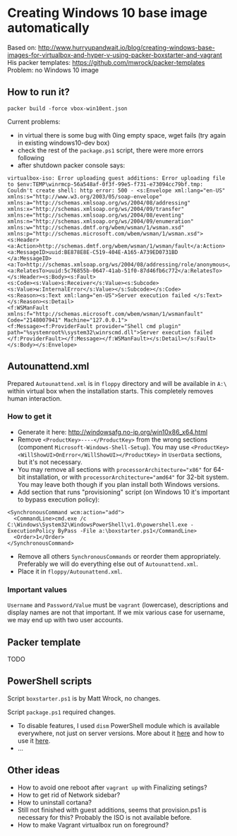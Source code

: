 # Creating Windows 10 base image automatically

Based on: http://www.hurryupandwait.io/blog/creating-windows-base-images-for-virtualbox-and-hyper-v-using-packer-boxstarter-and-vagrant
His packer templates: https://github.com/mwrock/packer-templates
Problem: no Windows 10 image

## How to run it?

```
packer build -force vbox-win10ent.json
```

Current problems:
* in virtual there is some bug with 0ing empty space, wget fails (try again in existing windows10-dev box)
* check the rest of the `package.ps1` script, there were more errors following
* after shutdown packer console says:
```
virtualbox-iso: Error uploading guest additions: Error uploading file to $env:TEMP\winrmcp-56a548af-0f3f-99e5-f731-e73094cc79bf.tmp:
Couldn't create shell: http error: 500 - <s:Envelope xml:lang="en-US" xmlns:s="http://www.w3.org/2003/05/soap-envelope"
xmlns:a="http://schemas.xmlsoap.org/ws/2004/08/addressing" xmlns:x="http://schemas.xmlsoap.org/ws/2004/09/transfer"
xmlns:e="http://schemas.xmlsoap.org/ws/2004/08/eventing" xmlns:n="http://schemas.xmlsoap.org/ws/2004/09/enumeration"
xmlns:w="http://schemas.dmtf.org/wbem/wsman/1/wsman.xsd" xmlns:p="http://schemas.microsoft.com/wbem/wsman/1/wsman.xsd">
<s:Header><a:Action>http://schemas.dmtf.org/wbem/wsman/1/wsman/fault</a:Action><a:MessageID>uuid:BE878E8E-C519-404E-A165-A739ED0731BD
</a:MessageID><a:To>http://schemas.xmlsoap.org/ws/2004/08/addressing/role/anonymous</a:To>
<a:RelatesTo>uuid:5c76855b-0647-41ab-51f0-87d46fb6c772</a:RelatesTo></s:Header><s:Body><s:Fault>
<s:Code><s:Value>s:Receiver</s:Value><s:Subcode><s:Value>w:InternalError</s:Value></s:Subcode></s:Code>
<s:Reason><s:Text xml:lang="en-US">Server execution failed </s:Text></s:Reason><s:Detail>
<f:WSManFault xmlns:f="http://schemas.microsoft.com/wbem/wsman/1/wsmanfault" Code="2148007941" Machine="127.0.0.1">
<f:Message><f:ProviderFault provider="Shell cmd plugin" path="%systemroot%\system32\winrscmd.dll">Server execution failed 
</f:ProviderFault></f:Message></f:WSManFault></s:Detail></s:Fault></s:Body></s:Envelope>
```

## Autounattend.xml

Prepared `Autounattend.xml` is in `floppy` directory and will be available in `A:\` within
virtual box when the installation starts. This completely removes human interaction.

### How to get it

* Generate it here: http://windowsafg.no-ip.org/win10x86_x64.html
* Remove `<ProductKey>----</ProductKey>` from the wrong sections (component
`Microsoft-Windows-Shell-Setup`). You may use `<ProductKey><WillShowUI>OnError</WillShowUI></ProductKey>`
in `UserData` sections, but it's not necessary.
* You may remove all sections with `processorArchitecture="x86"` for 64-bit installation, or with
`processorArchitecture="amd64"` for 32-bit system. You may leave both though if you plan install
both Windows versions.
* Add section that runs "provisioning" script (on Windows 10 it's important to bypass execution
policy):
```
<SynchronousCommand wcm:action="add">
  <CommandLine>cmd.exe /c C:\Windows\System32\WindowsPowerShell\v1.0\powershell.exe -ExecutionPolicy ByPass -File a:\boxstarter.ps1</CommandLine>
  <Order>1</Order>
</SynchronousCommand>
```
* Remove all others `SynchronousCommands` or reorder them appropriately. Preferably we will
do everything else out of `Autounattend.xml`.
* Place it in `floppy/Autounattend.xml`.

### Important values

`Username` and `Password/Value` must be `vagrant` (lowercase), descriptions and display names are
not that important. If we mix various case for username, we may end up with two user accounts.

## Packer template

TODO

## PowerShell scripts

Script `boxstarter.ps1` is by Matt Wrock, no changes.

Script `package.ps1` required changes.
* To disable features, I used `dism` PowerShell module which is available everywhere, not just
on server versions. More about it [here](http://peter.hahndorf.eu/blog/WindowsFeatureViaCmd)
and how to use it [here](https://www.petri.com/getting-started-with-dism-powershell-cmdlets).
* ...

## Other ideas

* How to avoid one reboot after `vagrant up` with Finalizing setings?
* How to get rid of Network sidebar?
* How to uninstall cortana?
* Still not finished with guest additions, seems that provision.ps1 is necessary for this? Probably
the ISO is not available before.
* How to make Vagrant virtualbox run on foreground?
